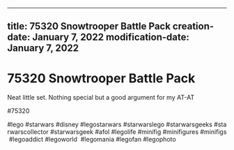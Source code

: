 ----
title: 75320 Snowtrooper Battle Pack
creation-date: January 7, 2022
modification-date: January 7, 2022
----

# 75320 Snowtrooper Battle Pack

Neat little set. Nothing special but a good argument for my AT-AT

#75320 
 

#lego #starwars #disney #legostarwars #starwarslego #starwarsgeeks #starwarscollector #starwarsgeek #afol #legolife #minifig #minifigures #minifigs #legoaddict #legoworld  #legomania #legofan #legophoto 
 
